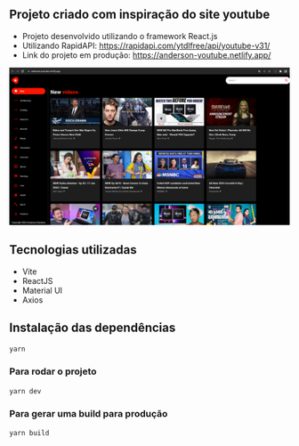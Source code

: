 ## Projeto criado com inspiração do site youtube

- Projeto desenvolvido utilizando o framework React.js
- Utilizando RapidAPI: https://rapidapi.com/ytdlfree/api/youtube-v31/
- Link do projeto em produção: https://anderson-youtube.netlify.app/

<p align="center">
  <img src="./public/youtube-clone.png">
</p>

## Tecnologias utilizadas
- Vite
- ReactJS
- Material UI
- Axios

## Instalação das dependências
```
yarn
```

### Para rodar o projeto
```
yarn dev
```

### Para gerar uma build para produção
```
yarn build
```
